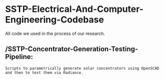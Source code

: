 # SSTP-Electrical-And-Computer-Engineering-Codebase
All code we used in the process of our research.

## /SSTP-Concentrator-Generation-Testing-Pipeline:
    Scripts to parametrically generate solar concentrators using OpenSCAD and then to test them via Radiance.
